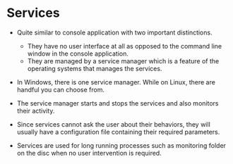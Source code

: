 # Services 

- Quite similar to console application with two important distinctions.
  - They have no user interface at all as opposed to the command line window in the console application.
  - They are managed by a service manager which is a feature of the operating systems that manages the services.

- In Windows, there is one service manager. While on Linux, there are handful you can choose from.

- The service manager starts and stops the services and also monitors their activity.

- Since services cannot ask the user about their behaviors, they will usually have a configuration file containing their required parameters.

- Services are used for long running processes such as monitoring folder on the disc when no user intervention is required.